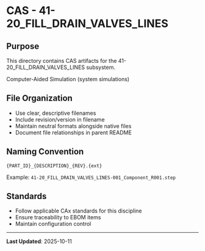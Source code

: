 # CAS - 41-20_FILL_DRAIN_VALVES_LINES

## Purpose

This directory contains CAS artifacts for the 41-20_FILL_DRAIN_VALVES_LINES subsystem.

Computer-Aided Simulation (system simulations)

## File Organization

- Use clear, descriptive filenames
- Include revision/version in filename
- Maintain neutral formats alongside native files
- Document file relationships in parent README

## Naming Convention

```
{PART_ID}_{DESCRIPTION}_{REV}.{ext}
```

Example: `41-20_FILL_DRAIN_VALVES_LINES-001_Component_R001.step`

## Standards

- Follow applicable CAx standards for this discipline
- Ensure traceability to EBOM items
- Maintain configuration control

---

**Last Updated**: 2025-10-11
